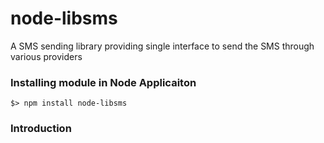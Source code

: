 node-libsms
==========

A SMS sending library providing single interface to send the SMS through various providers


### Installing module in Node Applicaiton

```node
$> npm install node-libsms
```

### Introduction